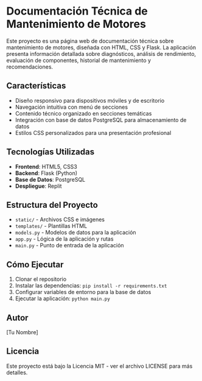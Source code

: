 # Documentación Técnica de Mantenimiento de Motores

Este proyecto es una página web de documentación técnica sobre mantenimiento de motores, diseñada con HTML, CSS y Flask. La aplicación presenta información detallada sobre diagnósticos, análisis de rendimiento, evaluación de componentes, historial de mantenimiento y recomendaciones.

## Características

- Diseño responsivo para dispositivos móviles y de escritorio
- Navegación intuitiva con menú de secciones
- Contenido técnico organizado en secciones temáticas
- Integración con base de datos PostgreSQL para almacenamiento de datos
- Estilos CSS personalizados para una presentación profesional

## Tecnologías Utilizadas

- **Frontend**: HTML5, CSS3
- **Backend**: Flask (Python)
- **Base de Datos**: PostgreSQL
- **Despliegue**: Replit

## Estructura del Proyecto

- `static/` - Archivos CSS e imágenes
- `templates/` - Plantillas HTML
- `models.py` - Modelos de datos para la aplicación
- `app.py` - Lógica de la aplicación y rutas
- `main.py` - Punto de entrada de la aplicación

## Cómo Ejecutar

1. Clonar el repositorio
2. Instalar las dependencias: `pip install -r requirements.txt`
3. Configurar variables de entorno para la base de datos
4. Ejecutar la aplicación: `python main.py`

## Autor

[Tu Nombre]

## Licencia

Este proyecto está bajo la Licencia MIT - ver el archivo LICENSE para más detalles.
